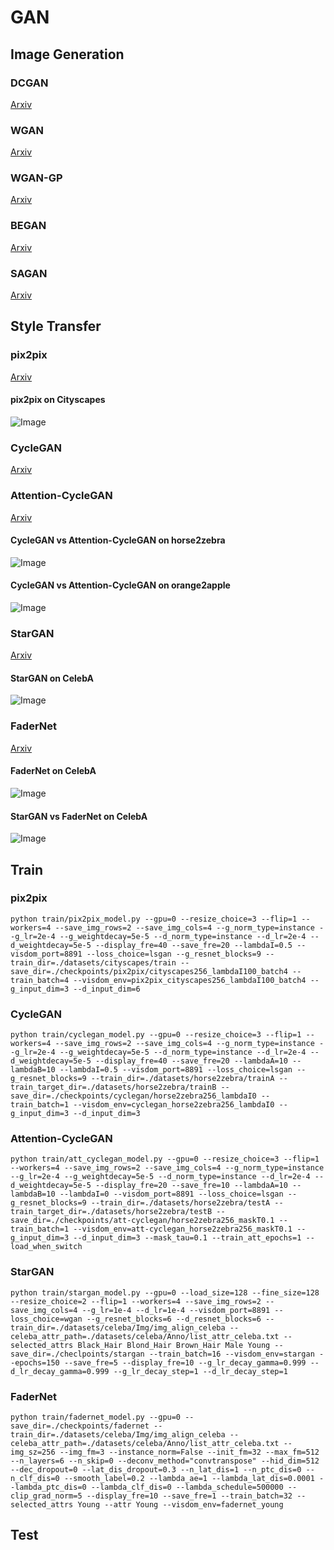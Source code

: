 # GAN 
## Image Generation
### DCGAN 
[Arxiv](https://arxiv.org/pdf/1511.06434.pdf)
### WGAN
[Arxiv](https://arxiv.org/pdf/1701.07875.pdf)
### WGAN-GP
[Arxiv](https://arxiv.org/pdf/1704.00028.pdf)
### BEGAN
[Arxiv](https://arxiv.org/pdf/1703.10717.pdf)
### SAGAN
[Arxiv](https://arxiv.org/pdf/1805.08318.pdf)
## Style Transfer
### pix2pix
[Arxiv](https://arxiv.org/pdf/1611.07004.pdf)
#### pix2pix on Cityscapes
![Image](https://github.com/innerlee/ganbase/raw/lxh2/res/pix2pix.jpg)
### CycleGAN
[Arxiv](https://arxiv.org/pdf/1703.10593.pdf)
### Attention-CycleGAN
[Arxiv](https://arxiv.org/pdf/1806.02311.pdf)
#### CycleGAN vs Attention-CycleGAN on horse2zebra
![Image](https://github.com/innerlee/ganbase/raw/lxh2/res/horse2zebra.jpg)
#### CycleGAN vs Attention-CycleGAN on orange2apple
![Image](https://github.com/innerlee/ganbase/raw/lxh2/res/orange2apple.jpg)
### StarGAN
[Arxiv](https://arxiv.org/pdf/1711.09020.pdf)
#### StarGAN on CelebA
![Image](https://github.com/innerlee/ganbase/raw/lxh2/res/stargan.jpg)
### FaderNet
[Arxiv](https://arxiv.org/pdf/1706.00409.pdf)
#### FaderNet on CelebA
![Image](https://github.com/innerlee/ganbase/raw/lxh2/res/fadernet.jpg)
#### StarGAN vs FaderNet on CelebA
![Image](https://github.com/innerlee/ganbase/raw/lxh2/res/fadernet_vs_stargan.jpg)
## Train
### pix2pix
```
python train/pix2pix_model.py --gpu=0 --resize_choice=3 --flip=1 --workers=4 --save_img_rows=2 --save_img_cols=4 --g_norm_type=instance --g_lr=2e-4 --g_weightdecay=5e-5 --d_norm_type=instance --d_lr=2e-4 --d_weightdecay=5e-5 --display_fre=40 --save_fre=20 --lambdaI=0.5 --visdom_port=8891 --loss_choice=lsgan --g_resnet_blocks=9 --train_dir=./datasets/cityscapes/train --save_dir=./checkpoints/pix2pix/cityscapes256_lambdaI100_batch4 --train_batch=4 --visdom_env=pix2pix_cityscapes256_lambdaI100_batch4 --g_input_dim=3 --d_input_dim=6
```
### CycleGAN
```
python train/cyclegan_model.py --gpu=0 --resize_choice=3 --flip=1 --workers=4 --save_img_rows=2 --save_img_cols=4 --g_norm_type=instance --g_lr=2e-4 --g_weightdecay=5e-5 --d_norm_type=instance --d_lr=2e-4 --d_weightdecay=5e-5 --display_fre=40 --save_fre=20 --lambdaA=10 --lambdaB=10 --lambdaI=0.5 --visdom_port=8891 --loss_choice=lsgan --g_resnet_blocks=9 --train_dir=./datasets/horse2zebra/trainA --train_target_dir=./datasets/horse2zebra/trainB --save_dir=./checkpoints/cyclegan/horse2zebra256_lambdaI0 --train_batch=1 --visdom_env=cyclegan_horse2zebra256_lambdaI0 --g_input_dim=3 --d_input_dim=3
```
### Attention-CycleGAN
```
python train/att_cyclegan_model.py --gpu=0 --resize_choice=3 --flip=1 --workers=4 --save_img_rows=2 --save_img_cols=4 --g_norm_type=instance --g_lr=2e-4 --g_weightdecay=5e-5 --d_norm_type=instance --d_lr=2e-4 --d_weightdecay=5e-5 --display_fre=20 --save_fre=10 --lambdaA=10 --lambdaB=10 --lambdaI=0 --visdom_port=8891 --loss_choice=lsgan --g_resnet_blocks=9 --train_dir=./datasets/horse2zebra/testA --train_target_dir=./datasets/horse2zebra/testB --save_dir=./checkpoints/att-cyclegan/horse2zebra256_maskT0.1 --train_batch=1 --visdom_env=att-cyclegan_horse2zebra256_maskT0.1 --g_input_dim=3 --d_input_dim=3 --mask_tau=0.1 --train_att_epochs=1 --load_when_switch
```
### StarGAN
```
python train/stargan_model.py --gpu=0 --load_size=128 --fine_size=128 --resize_choice=2 --flip=1 --workers=4 --save_img_rows=2 --save_img_cols=4 --g_lr=1e-4 --d_lr=1e-4 --visdom_port=8891 --loss_choice=wgan --g_resnet_blocks=6 --d_resnet_blocks=6 --train_dir=./datasets/celeba/Img/img_align_celeba --celeba_attr_path=./datasets/celeba/Anno/list_attr_celeba.txt --selected_attrs Black_Hair Blond_Hair Brown_Hair Male Young --save_dir=./checlpoints/stargan --train_batch=16 --visdom_env=stargan --epochs=150 --save_fre=5 --display_fre=10 --g_lr_decay_gamma=0.999 --d_lr_decay_gamma=0.999 --g_lr_decay_step=1 --d_lr_decay_step=1
```
### FaderNet
```
python train/fadernet_model.py --gpu=0 --save_dir=./checkpoints/fadernet --train_dir=./datasets/celeba/Img/img_align_celeba --celeba_attr_path=./datasets/celeba/Anno/list_attr_celeba.txt --img_sz=256 --img_fm=3 --instance_norm=False --init_fm=32 --max_fm=512 --n_layers=6 --n_skip=0 --deconv_method="convtranspose" --hid_dim=512 --dec_dropout=0 --lat_dis_dropout=0.3 --n_lat_dis=1 --n_ptc_dis=0 --n_clf_dis=0 --smooth_label=0.2 --lambda_ae=1 --lambda_lat_dis=0.0001 --lambda_ptc_dis=0 --lambda_clf_dis=0 --lambda_schedule=500000 --clip_grad_norm=5 --display_fre=10 --save_fre=1 --train_batch=32 --selected_attrs Young --attr Young --visdom_env=fadernet_young
```
## Test
